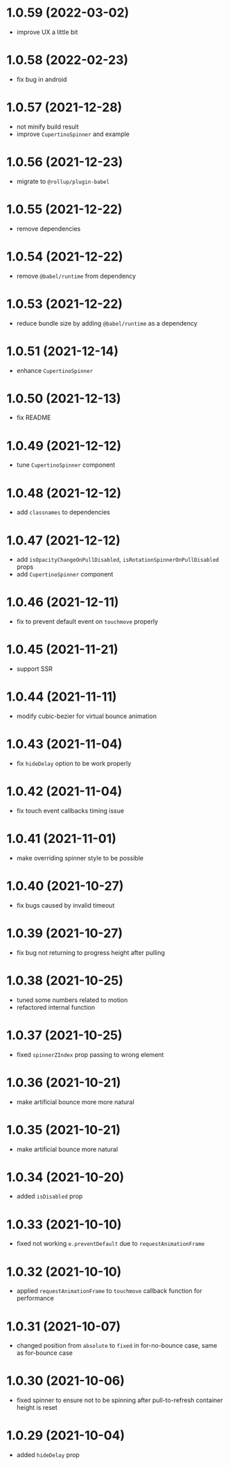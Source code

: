 # 1.0.59 (2022-03-02)

- improve UX a little bit

# 1.0.58 (2022-02-23)

- fix bug in android

# 1.0.57 (2021-12-28)

- not minify build result
- improve `CupertinoSpinner` and example

# 1.0.56 (2021-12-23)

- migrate to `@rollup/plugin-babel`

# 1.0.55 (2021-12-22)

- remove dependencies

# 1.0.54 (2021-12-22)

- remove `@babel/runtime` from dependency

# 1.0.53 (2021-12-22)

- reduce bundle size by adding `@babel/runtime` as a dependency

# 1.0.51 (2021-12-14)

- enhance `CupertinoSpinner`

# 1.0.50 (2021-12-13)

- fix README

# 1.0.49 (2021-12-12)

- tune `CupertinoSpinner` component

# 1.0.48 (2021-12-12)

- add `classnames` to dependencies

# 1.0.47 (2021-12-12)

- add `isOpacityChangeOnPullDisabled`, `isRotationSpinnerOnPullDisabled` props
- add `CupertinoSpinner` component

# 1.0.46 (2021-12-11)

- fix to prevent default event on `touchmove` properly

# 1.0.45 (2021-11-21)

- support SSR

# 1.0.44 (2021-11-11)

- modify cubic-bezier for virtual bounce animation

# 1.0.43 (2021-11-04)

- fix `hideDelay` option to be work properly

# 1.0.42 (2021-11-04)

- fix touch event callbacks timing issue

# 1.0.41 (2021-11-01)

- make overriding spinner style to be possible

# 1.0.40 (2021-10-27)

- fix bugs caused by invalid timeout

# 1.0.39 (2021-10-27)

- fix bug not returning to progress height after pulling

# 1.0.38 (2021-10-25)

- tuned some numbers related to motion
- refactored internal function

# 1.0.37 (2021-10-25)

- fixed `spinnerZIndex` prop passing to wrong element

# 1.0.36 (2021-10-21)

- make artificial bounce more more natural

# 1.0.35 (2021-10-21)

- make artificial bounce more natural

# 1.0.34 (2021-10-20)

- added `isDisabled` prop

# 1.0.33 (2021-10-10)

- fixed not working `e.preventDefault` due to `requestAnimationFrame`

# 1.0.32 (2021-10-10)

- applied `requestAnimationFrame` to `touchmove` callback function for performance

# 1.0.31 (2021-10-07)

- changed position from `absolute` to `fixed` in for-no-bounce case, same as for-bounce case

# 1.0.30 (2021-10-06)

- fixed spinner to ensure not to be spinning after pull-to-refresh container height is reset

# 1.0.29 (2021-10-04)

- added `hideDelay` prop
